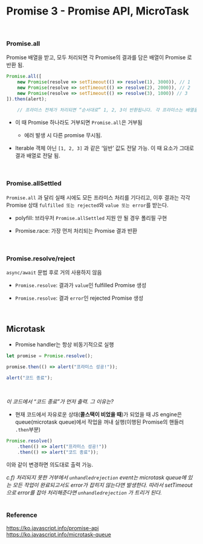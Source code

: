 # Promise 3 - Promise API, MicroTask

<br>

### Promise.all<br>

Promise 배열을 받고, 모두 처리되면 각 Promise의 결과를 담은 배열이 Promise 로 반환 됨.<br>

```typescript
Promise.all([ 
	new Promise(resolve => setTimeout(() => resolve(1), 3000)), // 1 
	new Promise(resolve => setTimeout(() => resolve(2), 2000)), // 2 
	new Promise(resolve => setTimeout(() => resolve(3), 1000)) // 3
]).then(alert);
    
    // 프라미스 전체가 처리되면 “순서대로” 1, 2, 3이 반환됩니다. 각 프라미스는 배열을 구성하는 요소가 됩니다.
```

* 이 때 Promise 하나라도 거부되면 `Promise.all`은 거부됨<br>
	* 에러 발생 시 다른 promise 무시됨.<br>
  
* Iterable 객체 아닌 `[1, 2, 3]` 과 같은 ‘일반’ 값도 전달 가능. 이 때 요소가 그대로 결과 배열로 전달 됨.<br>
<br>

### Promise.allSettled<br>

`Promise.all` 과 달리 실패 시에도 모든 프라미스 처리를 기다리고, 이후 결과는 각각 Promise 상태 `fulfilled 또는 rejected`와 `value 또는 error`를 받는다.<br>

* polyfill: 브라우저 `Promise.allSettled` 지원 안 될 경우 폴리필 구현<br>

* Promise.race: 가장 먼저 처리되는 Promise 결과 반환<br>
<br>

### Promise.resolve/reject<br>

`async/await` 문법 후로 거의 사용하지 않음<br>

* `Promise.resolve`: 결과가 `value`인 fulfilled Promise 생성<br>

* `Promise.resolve`: 결과 `error`인 rejected Promise 생성<br>

<br>

## Microtask
* Promise handler는 항상 비동기적으로 실행<br>

```typescript
let promise = Promise.resolve();

promise.then(() => alert("프라미스 성공!"));

alert("코드 종료");
```

<br>

*이 코드에서 “코드 종료”가 먼저 출력. 그 이유는?<br>*
- 현재 코드에서 자유로운 상태(**콜스택이 비었을 때**)가 되었을 때 JS engine은 queue(microtask queue)에서 작업을 꺼내 실행(이행된 Promise의 핸들러 `.then`부분)<br>

```typescript
Promise.resolve()
	.then(() => alert("프라미스 성공!"))
	.then(() => alert("코드 종료"));
```

이와 같이 변경하면 의도대로 출력 가능.<br>


*c.f) 처리되지 못한 거부에서 `unhandledrejection` event는 microtask queue에 있는 모든 작업이 완료되고서도 error가 잡히지 않는다면 발생한다. 따라서 setTimeout으로 error를 잡아 처리해준다면 `unhandledrejection` 가 트리거 된다.*<br>
<br>

### Reference
https://ko.javascript.info/promise-api <br>
https://ko.javascript.info/microtask-queue
